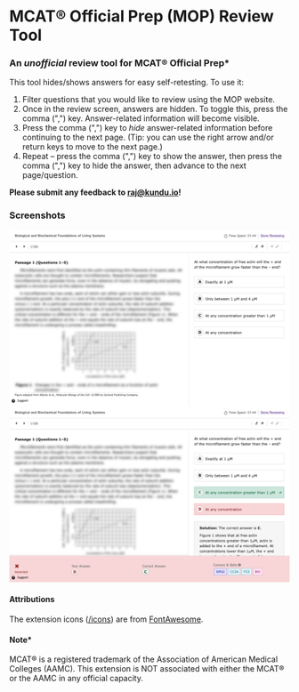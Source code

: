 # MCAT® Official Prep (MOP) Review Tool
### An *unofficial* review tool for MCAT® Official Prep*

This tool hides/shows answers for easy self-retesting. To use it:
1) Filter questions that you would like to review using the MOP website.
2) Once in the review screen, answers are hidden. To toggle this, press the comma (",") key. Answer-related information will become visible.
3) Press the comma (",") key to *hide* answer-related information before continuing to the next page. (Tip: you can use the right arrow and/or return keys to move to the next page.)
4) Repeat – press the comma (",") key to show the answer, then press the comma (",") key to hide the answer, then advance to the next page/question.

**Please submit any feedback to raj@kundu.io!**

### Screenshots

![Question with answer hidden](./screenshots/answerhidden.png)
![Question with answer shown](./screenshots/answershown.png)

#### Attributions
The extension icons ([/icons](/icons)) are from [FontAwesome](https://fontawesome.com).

#### Note*
MCAT® is a registered trademark of the Association of American Medical Colleges (AAMC). This extension is NOT associated with either the MCAT® or the AAMC in any official capacity.
